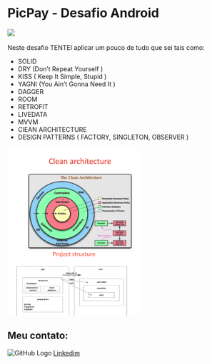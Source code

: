 # PicPay - Desafio Android

<img src="https://github.com/mobilepicpay/desafio-android/blob/master/desafio-picpay.gif" width="300"/>

Neste desafio TENTEI aplicar um pouco de tudo que sei tais como:
* SOLID
* DRY (Don’t Repeat Yourself )
* KISS ( Keep It Simple, Stupid )
* YAGNI (You Ain’t Gonna Need It )
* DAGGER
* ROOM
* RETROFIT
* LIVEDATA
* MVVM
* ClEAN ARCHITECTURE
* DESIGN PATTERNS ( FACTORY, SINGLETON, OBSERVER )


<img src="https://github.com/paulosoujava/desafioPicPay/blob/main/clean.png" width="300"/>
<img src="https://github.com/paulosoujava/desafioPicPay/blob/main/architecture.png" width="300"/>

## Meu contato:

![GitHub Logo](https://media-exp1.licdn.com/dms/image/C4D03AQFP6epzVVmVoQ/profile-displayphoto-shrink_200_200/0/1634576045698?e=1640217600&v=beta&t=aBGRYStGFG1ZghN14ebT8QizopQoS1U9vIxXiI8KnnE)
[Linkedim](https://www.linkedin.com/in/androidjava/)

